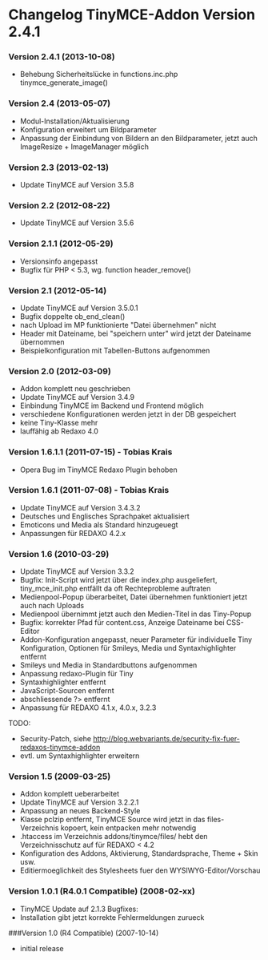 Changelog TinyMCE-Addon Version 2.4.1
=====================================

### Version 2.4.1 (2013-10-08)

* Behebung Sicherheitslücke in functions.inc.php tinymce_generate_image()

### Version 2.4 (2013-05-07)

* Modul-Installation/Aktualisierung
* Konfiguration erweitert um Bildparameter
* Anpassung der Einbindung von Bildern an den Bildparameter, jetzt auch ImageResize + ImageManager möglich

### Version 2.3 (2013-02-13)

* Update TinyMCE auf Version 3.5.8

### Version 2.2 (2012-08-22)

* Update TinyMCE auf Version 3.5.6

### Version 2.1.1 (2012-05-29)

* Versionsinfo angepasst
* Bugfix für PHP < 5.3, wg. function header_remove()

### Version 2.1 (2012-05-14)

* Update TinyMCE auf Version 3.5.0.1
* Bugfix doppelte ob_end_clean()
* nach Upload im MP funktionierte "Datei übernehmen" nicht
* Header mit Dateiname, bei "speichern unter" wird jetzt der Dateiname übernommen
* Beispielkonfiguration mit Tabellen-Buttons aufgenommen

### Version 2.0 (2012-03-09)

* Addon komplett neu geschrieben
* Update TinyMCE auf Version 3.4.9
* Einbindung TinyMCE im Backend und Frontend möglich
* verschiedene Konfigurationen werden jetzt in der DB gespeichert
* keine Tiny-Klasse mehr
* lauffähig ab Redaxo 4.0

### Version 1.6.1.1 (2011-07-15) - Tobias Krais

* Opera Bug im TinyMCE Redaxo Plugin behoben

### Version 1.6.1 (2011-07-08) - Tobias Krais

* Update TinyMCE auf Version 3.4.3.2
* Deutsches und Englisches Sprachpaket aktualisiert
* Emoticons und Media als Standard hinzugeuegt
* Anpassungen für REDAXO 4.2.x

### Version 1.6 (2010-03-29)

* Update TinyMCE auf Version 3.3.2
* Bugfix: Init-Script wird jetzt über die index.php ausgeliefert, tiny_mce_init.php entfällt da oft Rechteprobleme auftraten
* Medienpool-Popup überarbeitet, Datei übernehmen funktioniert jetzt auch nach Uploads	
* Medienpool übernimmt jetzt auch den Medien-Titel in das Tiny-Popup
* Bugfix: korrekter Pfad für content.css, Anzeige Dateiname bei CSS-Editor
* Addon-Konfiguration angepasst, neuer Parameter für individuelle Tiny Konfiguration, Optionen für Smileys, Media und Syntaxhighlighter entfernt
* Smileys und Media in Standardbuttons aufgenommen
* Anpassung redaxo-Plugin für Tiny
* Syntaxhighlighter entfernt
* JavaScript-Sourcen entfernt
* abschliessende ?> entfernt
* Anpassung für REDAXO 4.1.x, 4.0.x, 3.2.3

TODO:
* Security-Patch, siehe http://blog.webvariants.de/security-fix-fuer-redaxos-tinymce-addon
* evtl. um Syntaxhighlighter erweitern

### Version 1.5 (2009-03-25)

* Addon komplett ueberarbeitet
* Update TinyMCE auf Version 3.2.2.1
* Anpassung an neues Backend-Style
* Klasse pclzip entfernt, TinyMCE Source wird jetzt in das files-Verzeichnis kopoert, kein entpacken mehr notwendig
* .htaccess im Verzeichnis addons/tinymce/files/ hebt den Verzeichnisschutz auf für REDAXO < 4.2
* Konfiguration des Addons, Aktivierung, Standardsprache, Theme + Skin usw.
* Editiermoeglichkeit des Stylesheets fuer den WYSIWYG-Editor/Vorschau

### Version 1.0.1 (R4.0.1 Compatible) (2008-02-xx)

* TinyMCE Update auf 2.1.3
Bugfixes:
* Installation gibt jetzt korrekte Fehlermeldungen zurueck

###Version 1.0 (R4 Compatible) (2007-10-14)

* initial release
